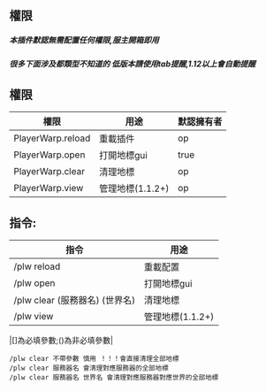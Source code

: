 ## 權限

##### 本插件默認無需配置任何權限,服主開箱即用

##### 很多下面涉及都類型不知道的 低版本請使用tab提醒,1.12以上會自動提醒

## 權限

| 權限                | 用途           | 默認擁有者 |
|-------------------|--------------|-------|
| PlayerWarp.reload | 重載插件         | op    |
| PlayerWarp.open   | 打開地標gui      | true  |
| PlayerWarp.clear  | 清理地標         | op    |
| PlayerWarp.view   | 管理地標(1.1.2+) | op    |

## 指令:

| 指令                      | 用途            |
|-------------------------|---------------|
| /plw reload             | 重載配置          |
| /plw open               | 打開地標gui       |
| /plw clear (服務器名) (世界名) | 清理地標          |
| /plw view               |  管理地標(1.1.2+) |

|[]為必填參數;()為非必填參數|

```
/plw clear 不帶參數 慎用 ！！！會直接清理全部地標
/plw clear 服務器名 會清理對應服務器的全部地標
/plw clear 服務器名 世界名 會清理對應服務器對應世界的全部地標
```
